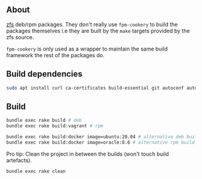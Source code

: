 ## About

[zfs](https://github.com/openzfs/zfs/) deb/rpm packages. They don't really use `fpm-cookery` to build the packages themselves i.e they are built by the `make` targets provided by the zfs source.

`fpm-cookery` is only used as a wrapper to maintain the same build framework the rest of the packages do.

## Build dependencies

```bash
sudo apt install curl ca-certificates build-essential git autoconf automake libtool gawk alien fakeroot dkms rpm python3 python3-setuptools python3-cffi python3-distlib python3-packaging linux-headers-virtual libblkid-dev uuid-dev libudev-dev libssl-dev zlib1g-dev libaio-dev libattr1-dev libelf-dev python3-dev libffi-dev
```

## Build

```bash
bundle exec rake build # deb
bundle exec rake build:vagrant # rpm

bundle exec rake build:docker image=ubuntu:20.04 # alternative deb build - e.g on WSL2
bundle exec rake build:docker image=oracle:8.6 # alternative rpm build - e.g on WSL2
```

Pro tip: Clean the project in between the builds (won't touch build artefacts).

```bash
bundle exec rake clean
```
